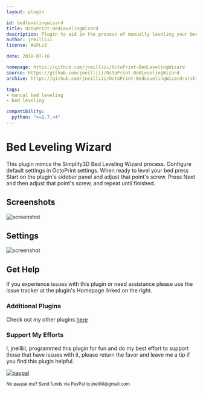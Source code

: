 ```yaml
---
layout: plugin

id: bedlevelingwizard
title: OctoPrint-BedLevelingWizard
description: Plugin to aid in the process of manually leveling your bed.
author: jneilliii
license: AGPLv3

date: 2018-07-16

homepage: https://github.com/jneilliii/OctoPrint-BedLevelingWizard
source: https://github.com/jneilliii/OctoPrint-BedLevelingWizard
archive: https://github.com/jneilliii/OctoPrint-BedLevelingWizard/archive/master.zip

tags:
- manual bed leveling
- bed leveling

compatibility:
  python: ">=2.7,<4"
---
```


# Bed Leveling Wizard
    
This plugin mimcs the Simplify3D Bed Leveling Wizard process. Configure default settings in OctoPrint settings.  When ready to level your bed press Start on the plugin's sidebar panel and adjust that point's screw.  Press Next and then adjust that point's screw, and repeat until finished.

## Screenshots

![screenshot](/assets/img/plugins/bedlevelingwizard/sidebar.png)

## Settings

![screenshot](/assets/img/plugins/bedlevelingwizard/settings.png)

## Get Help

If you experience issues with this plugin or need assistance please use the issue tracker at the plugin's Homepage linked on the right.

### Additional Plugins

Check out my other plugins [here](https://plugins.octoprint.org/by_author/#jneilliii)

### Support My Efforts
I, jneilliii, programmed this plugin for fun and do my best effort to support those that have issues with it, please return the favor and leave me a tip if you find this plugin helpful.

[![paypal](/assets/img/plugins/bedlevelingwizard/paypal-with-text.png)](https://paypal.me/jneilliii)

<small>No paypal.me? Send funds via PayPal to jneilliii&#64;gmail&#46;com</small>

